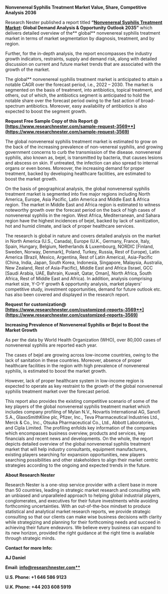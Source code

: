 ﻿**Nonvenereal Syphilis Treatment Market Value, Share, Competitive Analysis 2036**

Research Nester published a report titled **“[Nonvenereal Syphilis Treatment Market](https://www.researchnester.com/reports/nonvenereal-syphilis-treatment-market/3569): Global Demand Analysis & Opportunity Outlook 2035”** which delivers detailed overview of the** global** nonvenereal syphilis treatment market in terms of market segmentation by diagnosis, treatment, and by region.

Further, for the in-depth analysis, the report encompasses the industry growth indicators, restraints, supply and demand risk, along with detailed discussion on current and future market trends that are associated with the growth of the market.

The global** nonvenereal syphilis treatment market is anticipated to attain a notable CAGR over the forecast period, i.e., 2022 – 2030. The market is segmented on the basis of treatment, into antibiotics, topical treatment, and others, out of which, the antibiotics segment is anticipated to hold the notable share over the forecast period owing to the fast action of broad-spectrum antibiotics. Moreover, easy availability of antibiotics is also expected to boost the segment growth.

<a name="_hlk168911023"></a><a name="_hlk168911453"></a>**Request Free Sample Copy of this Report @ [https://www.researchnester.com/sample-request-3569**](https://www.researchnester.com/sample-request-3569)**

The global nonvenereal syphilis treatment market is estimated to grow on the back of the increasing prevalence of non-venereal syphilis, and growing government concerns to curb the transmission of the disease. nonvenereal syphilis, also known as, bejel, is transmitted by bacteria, that causes lesions and abscess on skin. If untreated, the infection can also spread to internal organs or even bones. Moreover, the increasing demand for proper treatment, backed by developing healthcare facilities, are estimated to boost the market growth.

On the basis of geographical analysis, the global nonvenereal syphilis treatment market is segmented into five major regions including North America, Europe, Asia Pacific, Latin America and Middle East & Africa region. The market in Middle East and Africa region is estimated to witness noteworthy growth over the forecast period on the back of high cases of nonvenereal syphilis in the region. West Africa, Mediterranean, and Sahara region have the highest incidences of bejel, backed by lack of sanitization, hot and humid climate, and lack of proper healthcare services. 

The research is global in nature and covers detailed analysis on the market in North America (U.S., Canada), Europe (U.K., Germany, France, Italy, Spain, Hungary, Belgium, Netherlands & Luxembourg, NORDIC [Finland, Sweden, Norway, Denmark], Poland, Turkey, Russia, Rest of Europe), Latin America (Brazil, Mexico, Argentina, Rest of Latin America), Asia-Pacific (China, India, Japan, South Korea, Indonesia, Singapore, Malaysia, Australia, New Zealand, Rest of Asia-Pacific), Middle East and Africa (Israel, GCC [Saudi Arabia, UAE, Bahrain, Kuwait, Qatar, Oman], North Africa, South Africa, Rest of Middle East and Africa). In addition, analysis comprising market size, Y-O-Y growth & opportunity analysis, market players’ competitive study, investment opportunities, demand for future outlook etc. has also been covered and displayed in the research report.

**Request for customization@ [https://www.researchnester.com/customized-reports-3569**](https://www.researchnester.com/customized-reports-3569)**

**Increasing Prevalence of Nonvenereal Syphilis or Bejel to Boost the Market Growth**

As per the data by World Health Organization (WHO), over 80,000 cases of nonvenereal syphilis are reported each year.

The cases of bejel are growing across low-income countries, owing to the lack of sanitation in these countries. Moreover, absence of proper healthcare facilities in the region with high prevalence of nonvenereal syphilis, is estimated to boost the market growth.

However, lack of proper healthcare system in low-income region is expected to operate as key restraint to the growth of the global nonvenereal syphilis treatment market over the forecast period.

This report also provides the existing competitive scenario of some of the key players of the global nonvenereal syphilis treatment market which includes company profiling of Mylan N.V., Novartis International AG, Sanofi S.A., GlaxoSmithKline plc, Pfizer, Inc., Teva Pharmaceutical Industries Ltd., Merck & Co., Inc., Otsuka Pharmaceutical Co., Ltd., Abbott Laboratories, and Cipla Limited. The profiling enfolds key information of the companies which encompasses business overview, products and services, key financials and recent news and developments. On the whole, the report depicts detailed overview of the global nonvenereal syphilis treatment market that will help industry consultants, equipment manufacturers, existing players searching for expansion opportunities, new players searching possibilities and other stakeholders to align their market centric strategies according to the ongoing and expected trends in the future.      [](https://www.researchnester.com/reports/bentonite-market/3534)[](https://www.researchnester.com/reports/electrolyzers-market/3485)

<a name="_hlk168910495"></a>**About Research Nester**

Research Nester is a one-stop service provider with a client base in more than 50 countries, leading in strategic market research and consulting with an unbiased and unparalleled approach to helping global industrial players, conglomerates, and executives for their future investments while avoiding forthcoming uncertainties. With an out-of-the-box mindset to produce statistical and analytical market research reports, we provide strategic consulting so that our clients can make wise business decisions with clarity while strategizing and planning for their forthcoming needs and succeed in achieving their future endeavors. We believe every business can expand to its new horizon, provided the right guidance at the right time is available through strategic minds.

**Contact for more Info:**

**AJ Daniel**

**Email: [info@researchnester.com**](mailto:info@researchnester.com)**

**U.S. Phone: +1 646 586 9123** 

**U.K. Phone: +44 203 608 5919**
